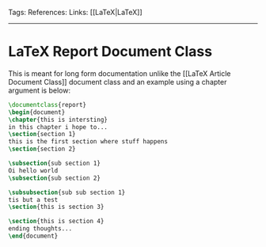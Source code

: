 Tags: 
References: 
Links: [[LaTeX|LaTeX]]

---

# LaTeX Report Document Class

This is meant for long form documentation unlike the [[LaTeX Article Document Class]] document class and an example using a chapter argument is below:

```latex
\documentclass{report}
\begin{document}
\chapter{this is intersting}
in this chapter i hope to...
\section{section 1}
this is the first section where stuff happens
\section{section 2}

\subsection{sub section 1}
Oi hello world
\subsection{sub section 2}

\subsubsection{sub sub section 1}
tis but a test
\section{this is section 3}

\section{this is section 4}
ending thoughts...
\end{document}
```
